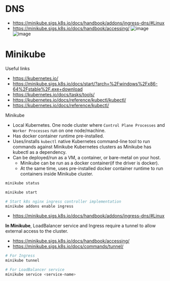 # DNS

- https://minikube.sigs.k8s.io/docs/handbook/addons/ingress-dns/#Linux
- https://minikube.sigs.k8s.io/docs/handbook/accessing/
  ![image](https://github.com/user-attachments/assets/bbe8b263-fb8d-498e-80a1-6b7fabf3d734)
  ![image](https://github.com/user-attachments/assets/c860f9e9-ebae-4dfd-a816-c940fd79bea6)

# Minikube

Useful links
- https://kubernetes.io/
- https://minikube.sigs.k8s.io/docs/start/?arch=%2Fwindows%2Fx86-64%2Fstable%2F.exe+download
- https://kubernetes.io/docs/tasks/tools/
- https://kubernetes.io/docs/reference/kubectl/kubectl/
- https://kubernetes.io/docs/reference/kubectl/

Minikube
- Local Kubernetes. One node cluster where `Control Plane Processes` and `Worker Processes` run on one node/machine.
- Has docker container runtime pre-installed.
- Uses/installs `kubectl` native Kubernetes command-line tool to run commands against Minikube Kubernetes clusters  as Minikube has kubectl as a dependency.
- Can be deployed/run as a VM, a container, or bare-metal on your host.
  - Minikube can be run as a docker container(if the driver is docker).
  - At the same time, uses pre-installed docker container runtime to run containers inside Minikube cluster.

```bash
minikube status
```
```bash
minikube start
```
```bash
# Start k8s nginx ingress controller implementation
minikube addons enable ingress
```
- https://minikube.sigs.k8s.io/docs/handbook/addons/ingress-dns/#Linux

**In Minikube**, LoadBalancer service and Ingress require a tunnel to allow external access to the cluster.
- https://minikube.sigs.k8s.io/docs/handbook/accessing/
- https://minikube.sigs.k8s.io/docs/commands/tunnel/
```bash
# For Ingress
minikube tunnel
```
```bash
# For LoadBalancer service
minikube service <service-name>
```
